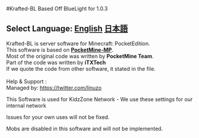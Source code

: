 ﻿#Krafted-BL Based Off BlueLight for 1.0.3
## Select Language: [English](#ENG) [日本語](#JPN)


<a name="ENG"></a>
Krafted-BL is server software for Minecraft: PocketEdition.<br>
This software is based on **[PocketMine-MP](https://github.com/PocketMine/PocketMine-MP)**.<br>
Most of the original code was written by **PocketMine Team**.<br>
Part of the code was written by **iTXTech**<br>
If we quote the code from other software, it stated in the file.<br>
<br>
Help & Support :<br>
Managed by: https://twitter.com/linuzo

This Software is used for KidzZone Network - We use these settings for our internal network<br> 

Issues for your own uses will not be fixed.

Mobs are disabled in this software and will not be implemented. 
